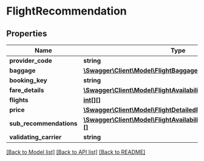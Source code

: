 # FlightRecommendation

## Properties
Name | Type | Description | Notes
------------ | ------------- | ------------- | -------------
**provider_code** | **string** |  | [optional] 
**baggage** | [**\Swagger\Client\Model\FlightBaggageAllowance**](FlightBaggageAllowance.md) |  | [optional] 
**booking_key** | **string** |  | [optional] 
**fare_details** | [**\Swagger\Client\Model\FlightAvailabilityFareDetails[][]**](array.md) |  | [optional] 
**flights** | [**int[][]**](array.md) |  | [optional] 
**price** | [**\Swagger\Client\Model\FlightDetailedPrice**](FlightDetailedPrice.md) |  | [optional] 
**sub_recommendations** | [**\Swagger\Client\Model\FlightAvailabilitySubRecommendation[][]**](array.md) |  | [optional] 
**validating_carrier** | **string** |  | [optional] 

[[Back to Model list]](../../README.md#documentation-for-models) [[Back to API list]](../../README.md#documentation-for-api-endpoints) [[Back to README]](../../README.md)

